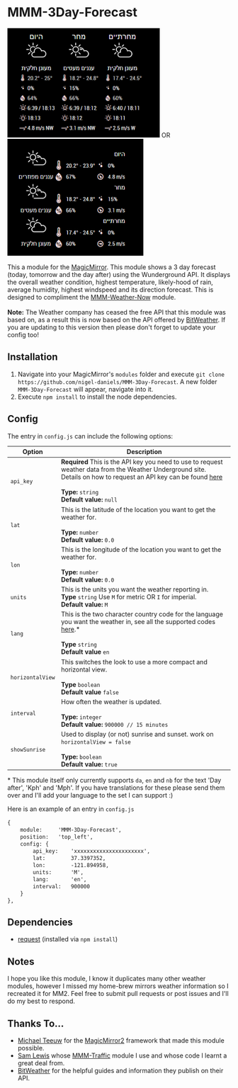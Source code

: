 # MMM-3Day-Forecast
![3 day forecast](3day.png "3 day forecast.") OR ![3 day forecast](3-day2.png "3 day forecast.")

This a module for the [MagicMirror](https://github.com/MichMich/MagicMirror/tree/develop).  This module shows a 3 day forecast (today, tomorrow and the day after) using the Wunderground API. It displays the overall weather condition, highest temperature, likely-hood of rain, average humidity, highest windspeed and its direction forecast.  This is designed to compliment the [MMM-Weather-Now](https://github.com/nigel-daniels/MMM-Weather-Now) module.<br>  
**Note:** The Weather company has ceased the free API that this module was based on, as a result this is now based on the API offered by [BitWeather](https://www.weatherbit.io). If you are updating to this version then please don't forget to update your config too!

## Installation
1. Navigate into your MagicMirror's `modules` folder and execute `git clone https://github.com/nigel-daniels/MMM-3Day-Forecast`.  A new folder `MMM-3Day-Forecast` will appear, navigate into it.
2. Execute `npm install` to install the node dependencies.

## Config
The entry in `config.js` can include the following options:

|Option|Description|
|---|---|
|`api_key`|**Required** This is the API key you need to use to request weather data from the Weather Underground site.  Details on how to request an API key can be found [here](https://www.weatherbit.io/account/create)<br><br>**Type:** `string`<br>**Default value:** `null`|
|`lat`|This is the latitude of the location you want to get the weather for.<br><br>**Type:** `number`<br>**Default value:** `0.0`|
|`lon`|This is the longitude of the location you want to get the weather for.<br><br>**Type:** `number`<br>**Default value:** `0.0`|
|`units`|This is the units you want the weather reporting in.<br>**Type** `string` Use `M` for metric OR `I` for imperial.<br>**Default value:** `M`|
|`lang`|This is the two character country code for the language you want the weather in, see all the supported codes [here](https://www.weatherbit.io/api/weather-forecast-16-day).\*<br><br>**Type** `string`<br>**Default value** `en`|
|`horizontalView`|This switches the look to use a more compact and horizontal view.<br><br>**Type** `boolean`<br>**Default value** `false`|
|`interval`|How often the weather is updated.<br><br>**Type:** `integer`<br>**Default value:** `900000 // 15 minutes`|
|`showSunrise`|Used to display (or not) sunrise and sunset. work on `horizontalView = false` <br><br>**Type:** `boolean`<br>**Default value:** `true`|

\* This module itself only currently supports `da`, `en` and `nb` for the text 'Day after', 'Kph' and 'Mph'.  If you have translations for these please send them over and I'll add your language to the set I can support :)

Here is an example of an entry in `config.js`
```
{
    module:     'MMM-3Day-Forecast',
    position:   'top_left',
	config: {
		api_key:    'xxxxxxxxxxxxxxxxxxxxxx',
		lat:        37.3397352,
		lon:        -121.894958,
		units:      'M',
		lang:       'en',
		interval:   900000
	}
},
```

## Dependencies
- [request](https://www.npmjs.com/package/request) (installed via `npm install`)

## Notes
I hope you like this module, I know it duplicates many other weather modules, however I missed my home-brew mirrors weather information so I recreated it for MM2.  Feel free to submit pull requests or post issues and I'll do my best to respond.

## Thanks To...
- [Michael Teeuw](https://github.com/MichMich) for the [MagicMirror2](https://github.com/MichMich/MagicMirror/tree/develop) framework that made this module possible.
- [Sam Lewis](https://github.com/SamLewis0602) whose [MMM-Traffic](https://github.com/SamLewis0602/MMM-Traffic) module I use and whose code I learnt a great deal from.
- [BitWeather](https://www.weatherbit.io) for the helpful guides and information they publish on their API.
